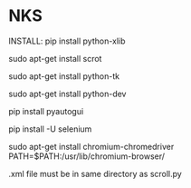 # NKS
INSTALL:
  pip install python-xlib

  sudo apt-get install scrot

  sudo apt-get install python-tk

  sudo apt-get install python-dev

  pip install pyautogui

  pip install -U selenium

  sudo apt-get install chromium-chromedriver
  PATH=$PATH:/usr/lib/chromium-browser/

.xml file must be in same directory as scroll.py
